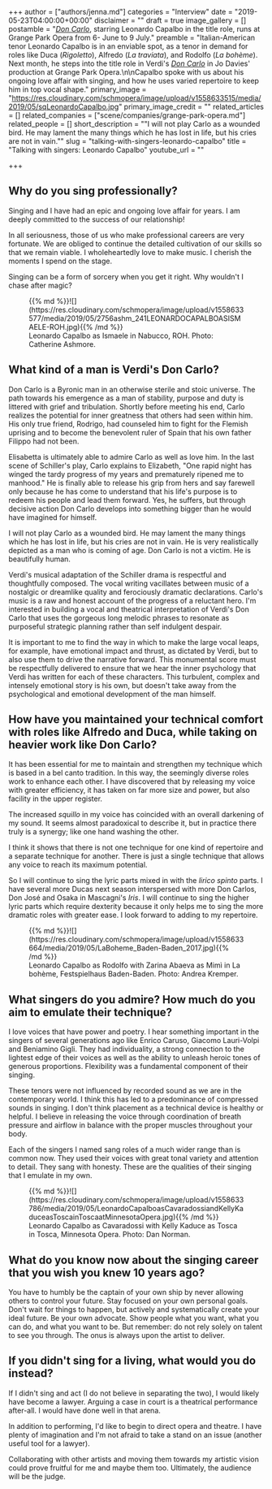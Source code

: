 +++
author = ["authors/jenna.md"]
categories = "Interview"
date = "2019-05-23T04:00:00+00:00"
disclaimer = ""
draft = true
image_gallery = []
postamble = "[_Don Carlo_](https://grangeparkopera.co.uk/whats-on/don-carlo/), starring Leonardo Capalbo in the title role, runs at Grange Park Opera from 6- June to 9 July."
preamble = "Italian-American tenor Leonardo Capalbo is in an enviable spot, as a tenor in demand for roles like Duca (_Rigoletto_), Alfredo (_La traviata_), and Rodolfo (_La bohème_). Next month, he steps into the title role in Verdi's [_Don Carlo_](https://grangeparkopera.co.uk/whats-on/don-carlo/) in Jo Davies' production at Grange Park Opera.\n\nCapalbo spoke with us about his ongoing love affair with singing, and how he uses varied repertoire to keep him in top vocal shape."
primary_image = "https://res.cloudinary.com/schmopera/image/upload/v1558633515/media/2019/05/sqLeonardoCapalbo.jpg"
primary_image_credit = ""
related_articles = []
related_companies = ["scene/companies/grange-park-opera.md"]
related_people = []
short_description = "\"I will not play Carlo as a wounded bird. He may lament the many things which he has lost in life, but his cries are not in vain.\""
slug = "talking-with-singers-leonardo-capalbo"
title = "Talking with singers: Leonardo Capalbo"
youtube_url = ""

+++
## Why do you sing professionally?

Singing and I have had an epic and ongoing love affair for years. I am deeply committed to the success of our relationship!

In all seriousness, those of us who make professional careers are very fortunate. We are obliged to continue the detailed cultivation of our skills so that we remain viable. I wholeheartedly love to make music. I cherish the moments I spend on the stage.

Singing can be a form of sorcery when you get it right. Why wouldn't I chase after magic?

<figure data-type="image">{{% md %}}![](https://res.cloudinary.com/schmopera/image/upload/v1558633577/media/2019/05/2756ashm_241LEONARDOCAPALBOASISMAELE-ROH.jpg){{% /md %}}

<figcaption>Leonardo Capalbo as Ismaele in Nabucco, ROH. Photo: Catherine Ashmore.</figcaption>

</figure>

## What kind of a man is Verdi's Don Carlo?

Don Carlo is a Byronic man in an otherwise sterile and stoic universe. The path towards his emergence as a man of stability, purpose and duty is littered with grief and tribulation. Shortly before meeting his end, Carlo realizes the potential for inner greatness that others had seen within him. His only true friend, Rodrigo, had counseled him to fight for the Flemish uprising and to become the benevolent ruler of Spain that his own father Filippo had not been.

Elisabetta is ultimately able to admire Carlo as well as love him. In the last scene of Schiller's play, Carlo explains to Elizabeth, "One rapid night has winged the tardy progress of my years and prematurely ripened me to manhood." He is finally able to release his grip from hers and say farewell only because he has come to understand that his life's purpose is to redeem his people and lead them forward. Yes, he suffers, but through decisive action Don Carlo develops into something bigger than he would have imagined for himself.

I will not play Carlo as a wounded bird. He may lament the many things which he has lost in life, but his cries are not in vain. He is very realistically depicted as a man who is coming of age. Don Carlo is not a victim. He is beautifully human.

Verdi's musical adaptation of the Schiller drama is respectful and thoughtfully composed. The vocal writing vacillates between music of a nostalgic or dreamlike quality and ferociously dramatic declarations. Carlo's music is a raw and honest account of the progress of a reluctant hero. I'm interested in building a vocal and theatrical interpretation of Verdi's Don Carlo that uses the gorgeous long melodic phrases to resonate as purposeful strategic planning rather than self indulgent despair.

It is important to me to find the way in which to make the large vocal leaps, for example, have emotional impact and thrust, as dictated by Verdi, but to also use them to drive the narrative forward. This monumental score must be respectfully delivered to ensure that we hear the inner psychology that Verdi has written for each of these characters. This turbulent, complex and intensely emotional story is his own, but doesn't take away from the psychological and emotional development of the man himself.

## How have you maintained your technical comfort with roles like Alfredo and Duca, while taking on heavier work like Don Carlo?

It has been essential for me to maintain and strengthen my technique which is based in a bel canto tradition. In this way, the seemingly diverse roles work to enhance each other. I have discovered that by releasing my voice with greater efficiency, it has taken on far more size and power, but also facility in the upper register. 

The increased _squillo_ in my voice has coincided with an overall darkening of my sound. It seems almost paradoxical to describe it, but in practice there truly is a synergy; like one hand washing the other. 

I think it shows that there is not one technique for one kind of repertoire and a separate technique for another. There is just a single technique that allows any voice to reach its maximum potential. 

So I will continue to sing the lyric parts mixed in with the _lirico spinto_ parts. I have several more Ducas next season interspersed with more Don Carlos, Don José and Osaka in Mascagni's _Iris_. I will continue to sing the higher lyric parts which require dexterity because it only helps me to sing the more dramatic roles with greater ease. I look forward to adding to my repertoire.

<figure data-type="image">{{% md %}}![](https://res.cloudinary.com/schmopera/image/upload/v1558633664/media/2019/05/LaBoheme_Baden-Baden_2017.jpg){{% /md %}}

<figcaption>Leonardo Capalbo as Rodolfo with Zarina Abaeva as Mimì in La bohème, Festspielhaus Baden-Baden. Photo: Andrea Kremper.</figcaption>

</figure>

## What singers do you admire? How much do you aim to emulate their technique?

I love voices that have power and poetry. I hear something important in the singers of several generations ago like Enrico Caruso, Giacomo Lauri-Volpi and Beniamino Gigli. They had individuality, a strong connection to the lightest edge of their voices as well as the ability to unleash heroic tones of generous proportions. Flexibility was a fundamental component of their singing. 

These tenors were not influenced by recorded sound as we are in the contemporary world. I think this has led to a predominance of compressed sounds in singing. I don't think placement as a technical device is healthy or helpful. I believe in releasing the voice through coordination of breath pressure and airflow in balance with the proper muscles throughout your body. 

Each of the singers I named sang roles of a much wider range than is common now. They used their voices with great tonal variety and attention to detail. They sang with honesty. These are the qualities of their singing that I emulate in my own.

<figure data-type="image">{{% md %}}![](https://res.cloudinary.com/schmopera/image/upload/v1558633786/media/2019/05/LeonardoCapalboasCavaradossiandKellyKaduceasToscainToscaatMinnesotaOpera.jpg){{% /md %}}

<figcaption>Leonardo Capalbo as Cavaradossi with Kelly Kaduce as Tosca in Tosca, Minnesota Opera. Photo: Dan Norman.</figcaption>

</figure>

## What do you know now about the singing career that you wish you knew 10 years ago?

You have to humbly be the captain of your own ship by never allowing others to control your future. Stay focused on your own personal goals. Don't wait for things to happen, but actively and systematically create your ideal future. Be your own advocate. Show people what you want, what you can do, and what you want to be. But remember: do not rely solely on talent to see you through. The onus is always upon the artist to deliver.

## If you didn't sing for a living, what would you do instead?

If I didn't sing and act (I do not believe in separating the two), I would likely have become a lawyer. Arguing a case in court is a theatrical performance after-all. I would have done well in that arena. 

In addition to performing, I'd like to begin to direct opera and theatre. I have plenty of imagination and I'm not afraid to take a stand on an issue (another useful tool for a lawyer). 

Collaborating with other artists and moving them towards my artistic vision could prove fruitful for me and maybe them too. Ultimately, the audience will be the judge.